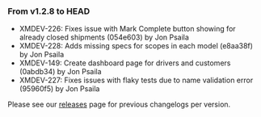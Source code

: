 ### From v1.2.8 to HEAD

- XMDEV-226: Fixes issue with Mark Complete button showing for already closed shipments (054e603) by Jon Psaila
- XMDEV-228: Adds missing specs for scopes in each model (e8aa38f) by Jon Psaila
- XMDEV-149: Create dashboard page for drivers and customers (0abdb34) by Jon Psaila
- XMDEV-227: Fixes issues with flaky tests due to name validation error (95960f5) by Jon Psaila

Please see our [releases](https://github.com/devxiongmao/truckin-along/releases/) page for previous changelogs per version.

